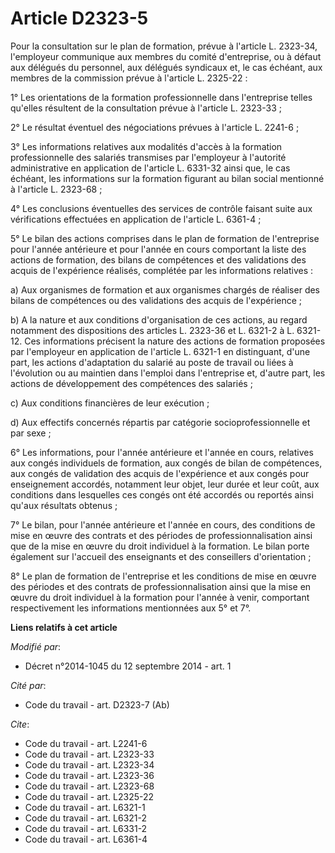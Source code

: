 # Article D2323-5

Pour la consultation sur le plan de formation, prévue à l'article L. 2323-34, l'employeur communique aux membres du comité
d'entreprise, ou à défaut aux délégués du personnel, aux délégués syndicaux et, le cas échéant, aux membres de la commission
prévue à l'article L. 2325-22 : 

1° Les orientations de la formation professionnelle dans l'entreprise telles qu'elles résultent de la consultation prévue à
l'article L. 2323-33 ; 

2° Le résultat éventuel des négociations prévues à l'article L. 2241-6 ; 

3° Les informations relatives aux modalités d'accès à la formation professionnelle des salariés transmises par l'employeur à
l'autorité administrative en application de l'article L. 6331-32 ainsi que, le cas échéant, les informations sur la formation
figurant au bilan social mentionné à l'article L. 2323-68 ; 

4° Les conclusions éventuelles des services de contrôle faisant suite aux vérifications effectuées en application de
l'article L. 6361-4 ; 

5° Le bilan des actions comprises dans le plan de formation de l'entreprise pour l'année antérieure et pour l'année en cours
comportant la liste des actions de formation, des bilans de compétences et des validations des acquis de l'expérience
réalisés, complétée par les informations relatives : 

a) Aux organismes de formation et aux organismes chargés de réaliser des bilans de compétences ou des validations des acquis
de l'expérience ; 

b) A la nature et aux conditions d'organisation de ces actions, au regard notamment des dispositions des articles L. 2323-36
et L. 6321-2 à L. 6321-12. Ces informations précisent la nature des actions de formation proposées par l'employeur en
application de l'article L. 6321-1 en distinguant, d'une part, les actions d'adaptation du salarié au poste de travail ou
liées à l'évolution ou au maintien dans l'emploi dans l'entreprise et, d'autre part, les actions de développement des
compétences des salariés ; 

c) Aux conditions financières de leur exécution ; 

d) Aux effectifs concernés répartis par catégorie socioprofessionnelle et par sexe ; 

6° Les informations, pour l'année antérieure et l'année en cours, relatives aux congés individuels de formation, aux congés
de bilan de compétences, aux congés de validation des acquis de l'expérience et aux congés pour enseignement accordés,
notamment leur objet, leur durée et leur coût, aux conditions dans lesquelles ces congés ont été accordés ou reportés ainsi
qu'aux résultats obtenus ; 

7° Le bilan, pour l'année antérieure et l'année en cours, des conditions de mise en œuvre des contrats et des périodes de
professionnalisation ainsi que de la mise en œuvre du droit individuel à la formation. Le bilan porte également sur l'accueil
des enseignants et des conseillers d'orientation ; 

8° Le plan de formation de l'entreprise et les conditions de mise en œuvre des périodes et des contrats de
professionnalisation ainsi que la mise en œuvre du droit individuel à la formation pour l'année à venir, comportant
respectivement les informations mentionnées aux 5° et 7°.

**Liens relatifs à cet article**

_Modifié par_:

  - Décret n°2014-1045 du 12 septembre 2014 - art. 1

_Cité par_:

  - Code du travail - art. D2323-7 (Ab)

_Cite_:

  - Code du travail - art. L2241-6
  - Code du travail - art. L2323-33
  - Code du travail - art. L2323-34
  - Code du travail - art. L2323-36
  - Code du travail - art. L2323-68
  - Code du travail - art. L2325-22
  - Code du travail - art. L6321-1
  - Code du travail - art. L6321-2
  - Code du travail - art. L6331-2
  - Code du travail - art. L6361-4
